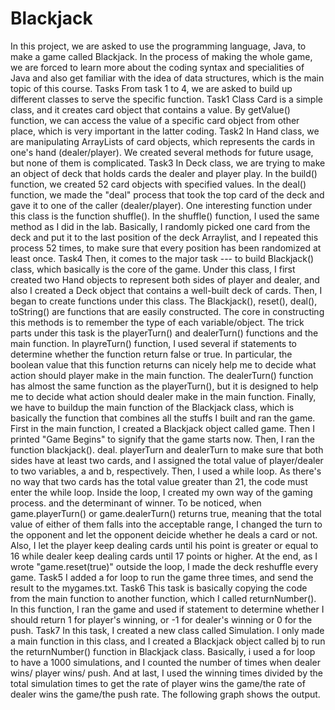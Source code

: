# Blackjack
In this project, we are asked to use the programming language, Java, to make a game called Blackjack. In the process of making the whole game,  we are forced to learn more about the coding syntax and specialities of Java and also get familiar with the idea of data structures, which is   the main topic of this course.  Tasks  From task 1 to 4, we are asked to build up different classes to serve the specific function.   Task1  Class Card is a simple class, and it creates card object that contains a value. By getValue() function, we can access the value of a specific card object from other place, which is very important  in the latter coding.   Task2  In Hand class, we are manipulating ArrayLists of card objects, which represents the cards in one's hand (dealer/player). We   created several methods for future usage, but none of them is complicated.   Task3  In Deck class, we are trying to make an object of deck that holds cards the dealer and player play. In the build() function, we created 52 card objects with specified values.  In the deal() function, we made the "deal" process that took the top card of the deck and gave it to one of the caller (dealer/player). One interesting function under this class is the function   shuffle(). In the shuffle() function, I used the same method as I did in the lab. Basically, I randomly picked one card from the deck and put it to the   last position of the deck Arraylist, and I repeated this process 52 times, to make sure that every position has been randomized at least once.   Task4  Then, it comes to the major task --- to build Blackjack() class, which basically is the core of the game. Under this class, I first created two Hand objects to represent  both sides of player and dealer, and also I created a Deck object that contains a well-built deck of cards. Then, I began to create functions under this class.  The Blackjack(), reset(), deal(), toString() are functions that are easily constructed. The core in constructing this methods is to remember the type of each   variable/object. The trick parts under this task is the playerTurn() and dealerTurn() functions and the main function. In playreTurn() function, I used several   if statements to determine whether the function return false or true. In particular, the boolean value that this function returns can nicely help me to decide what  action should player make in the main function. The dealerTurn() function has almost the same function as the playerTurn(), but it is designed to help me to decide   what action should dealer make in the main function. Finally, we have to buildup the main function of the Blackjack class, which is basically the function that combines all   the stuffs I built and ran the game. First in the main function, I created a Blackjack object called game. Then I printed "Game Begins" to signify that the game starts now.   Then, I ran the function blackjack(). deal. playerTurn and dealerTurn to make sure that both sides have at least two cards, and I assigned the total value of player/dealer to   two variables, a and b, respectively. Then, I used a while loop. As there's no way that two cards has the total value greater than 21, the code must enter the while loop. Inside   the loop, I created my own way of the gaming process. and the determinant of winner. To be noticed, when game.playerTurn() or game.dealerTurn() returns true, meaning that the total value of either of  them falls into the acceptable range, I changed the turn to the opponent and let the opponent deicide whether he deals a card or not. Also, I let the player keep dealing cards until his point is greater or equal to 16  while dealer keep dealing cards until 17 points or higher. At the end, as I wrote "game.reset(true)" outside the loop, I made the deck reshuffle every game.    Task5  I added a for loop to run the game three times, and send the result to the mygames.txt.   Task6  This task is basically copying the code from the main function to another function, which I called returnNumber(). In this function, I ran the game and used if statement to determine whether I should return 1 for player's winning, or -1 for dealer's winning or 0 for the push.    Task7  In this task, I created a new class called Simulation. I only made a main function in this class, and I created a Blackjack object called bj to run the returnNumber() function in Blackjack class. Basically, i used a for loop to have a   1000 simulations, and I counted the number of times when dealer wins/ player wins/ push. And at last, I used the winning times divided by the total simulation times to get the rate of player wins the game/the rate of dealer wins the game/the push rate. The following graph shows the output.  
